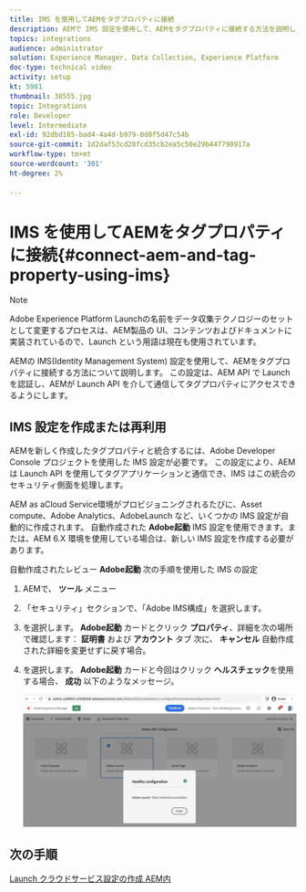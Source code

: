 ```yaml
---
title: IMS を使用してAEMをタグプロパティに接続
description: AEMで IMS 設定を使用して、AEMをタグプロパティに接続する方法を説明します。 この設定は、AEM API で Launch を認証し、AEMが Launch API を介して通信してタグプロパティにアクセスできるようにします。
topics: integrations
audience: administrator
solution: Experience Manager, Data Collection, Experience Platform
doc-type: technical video
activity: setup
kt: 5981
thumbnail: 38555.jpg
topic: Integrations
role: Developer
level: Intermediate
exl-id: 92dbd185-bad4-4a4d-b979-0d8f5d47c54b
source-git-commit: 1d2daf53cd28fcd35cb2ea5c50e29b447790917a
workflow-type: tm+mt
source-wordcount: '301'
ht-degree: 2%

---
```


# IMS を使用してAEMをタグプロパティに接続{#connect-aem-and-tag-property-using-ims}

>[!NOTE]
>
>Adobe Experience Platform Launchの名前をデータ収集テクノロジーのセットとして変更するプロセスは、AEM製品の UI、コンテンツおよびドキュメントに実装されているので、Launch という用語は現在も使用されています。

AEMの IMS(Identity Management System) 設定を使用して、AEMをタグプロパティに接続する方法について説明します。 この設定は、AEM API で Launch を認証し、AEMが Launch API を介して通信してタグプロパティにアクセスできるようにします。

## IMS 設定を作成または再利用

AEMを新しく作成したタグプロパティと統合するには、Adobe Developer Console プロジェクトを使用した IMS 設定が必要です。 この設定により、AEMは Launch API を使用してタグアプリケーションと通信でき、IMS はこの統合のセキュリティ側面を処理します。

AEM as aCloud Service環境がプロビジョニングされるたびに、Asset compute、Adobe Analytics、AdobeLaunch など、いくつかの IMS 設定が自動的に作成されます。 自動作成された **Adobe起動** IMS 設定を使用できます。または、AEM 6.X 環境を使用している場合は、新しい IMS 設定を作成する必要があります。

自動作成されたレビュー **Adobe起動** 次の手順を使用した IMS の設定

1. AEMで、 **ツール** メニュー

1. 「セキュリティ」セクションで、「Adobe IMS構成」を選択します。

1. を選択します。 **Adobe起動** カードとクリック **プロパティ**、詳細を次の場所で確認します： **証明書** および **アカウント** タブ 次に、 **キャンセル** 自動作成された詳細を変更せずに戻す場合。

1. を選択します。 **Adobe起動** カードと今回はクリック **ヘルスチェック**&#x200B;を使用する場合、 **成功** 以下のようなメッセージ。

   ![AdobeLaunch の正常な IMS 設定](assets/adobe-launch-healthy-ims-config.png)


## 次の手順

[Launch クラウドサービス設定の作成 AEM内](create-aem-launch-cloud-service.md)
